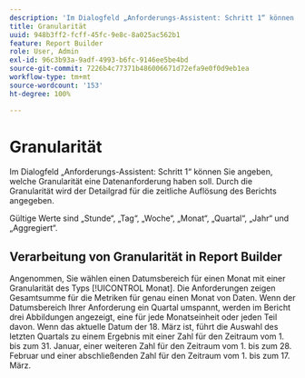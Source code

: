 ```yaml
---
description: 'Im Dialogfeld „Anforderungs-Assistent: Schritt 1“ können Sie angeben, welche Granularität eine Datenanforderung haben soll. Durch die Granularität wird der Detailgrad für die zeitliche Auflösung des Berichts angegeben.'
title: Granularität
uuid: 948b3ff2-fcff-45fc-9e8c-8a025ac562b1
feature: Report Builder
role: User, Admin
exl-id: 96c3b93a-9adf-4993-b6fc-9146ee5be4bd
source-git-commit: 7226b4c77371b486006671d72efa9e0f0d9eb1ea
workflow-type: tm+mt
source-wordcount: '153'
ht-degree: 100%

---
```


# Granularität

Im Dialogfeld „Anforderungs-Assistent: Schritt 1“ können Sie angeben, welche Granularität eine Datenanforderung haben soll. Durch die Granularität wird der Detailgrad für die zeitliche Auflösung des Berichts angegeben.

Gültige Werte sind „Stunde“, „Tag“, „Woche“, „Monat“, „Quartal“, „Jahr“ und „Aggregiert“.

## Verarbeitung von Granularität in Report Builder

Angenommen, Sie wählen einen Datumsbereich für einen Monat mit einer Granularität des Typs [!UICONTROL Monat]. Die Anforderungen zeigen Gesamtsumme für die Metriken für genau einen Monat von Daten. Wenn der Datumsbereich Ihrer Anforderung ein Quartal umspannt, werden im Bericht drei Abbildungen angezeigt, eine für jede Monatseinheit oder jeden Teil davon. Wenn das aktuelle Datum der 18. März ist, führt die Auswahl des letzten Quartals zu einem Ergebnis mit einer Zahl für den Zeitraum vom 1. bis zum 31. Januar, einer weiteren Zahl für den Zeitraum vom 1. bis zum 28. Februar und einer abschließenden Zahl für den Zeitraum vom 1. bis zum 17. März.
